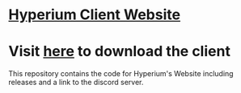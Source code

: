 # [Hyperium Client Website](https://hyperium.cc) 
Visit [here](https://hyperium.cc) to download the client
=======
This repository contains the code for Hyperium's Website including releases and a link to the discord server.
